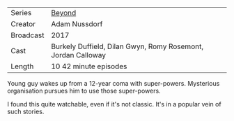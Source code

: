 | | |
|-|-|
Series|[Beyond](Beyond)
Creator|Adam Nussdorf
Broadcast|2017
Cast|Burkely Duffield, Dilan Gwyn, Romy Rosemont, Jordan Calloway
Length|10 42 minute episodes

Young guy wakes up from a 12-year coma with super-powers.
Mysterious organisation pursues him to use those super-powers.

I found this quite watchable, even if it's not classic.
It's in a popular vein of such stories.
